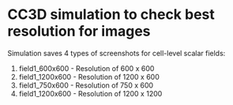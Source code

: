 # CC3D simulation to check best resolution for images

Simulation saves 4 types of screenshots for cell-level scalar fields:
1. field1_600x600 - Resolution of 600 x 600 
1. field1_1200x600 - Resolution of 1200 x 600 
1. field1_750x600 - Resolution of 750 x 600 
1. field1_1200x600 - Resolution of 1200 x 1200 
